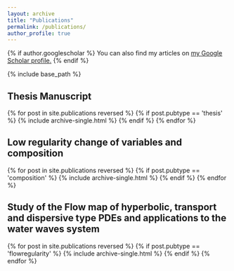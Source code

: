 ```yaml
---
layout: archive
title: "Publications"
permalink: /publications/
author_profile: true
---
```


{% if author.googlescholar %}
  You can also find my articles on <u><a href="{{author.googlescholar}}">my Google Scholar profile</a>.</u>
{% endif %}
 
{% include base_path %}
  
<!---
{% for post in site.publications reversed %}
  {% include archive-single.html %}
{% endfor %}
--->

<h2>Thesis Manuscript </h2>
  {% for post in site.publications reversed %} 
    {% if post.pubtype == 'thesis' %} 
      {% include archive-single.html %} 
    {% endif %}
  {% endfor %}

 
<h2>Low regularity change of variables and composition</h2>
  {% for post in site.publications reversed %} 
    {% if post.pubtype == 'composition' %} 
      {% include archive-single.html %} 
    {% endif %}
  {% endfor %} 

<h2> Study of the Flow map of hyperbolic, transport and dispersive type PDEs and applications to the water waves system</h2>
 {% for post in site.publications reversed %} 
    {% if post.pubtype == 'flowregularity' %} 
      {% include archive-single.html %} 
    {% endif %}
  {% endfor %}
 
 
